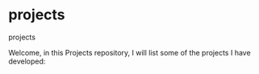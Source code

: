 # projects
projects

Welcome, in this Projects repository, I will list some of the projects I have developed:
